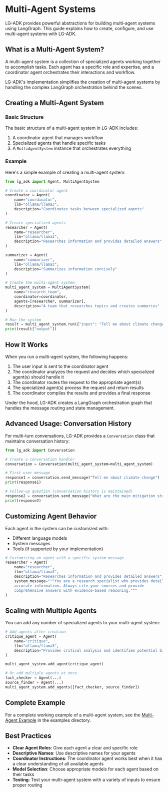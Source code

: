 # Multi-Agent Systems

LG-ADK provides powerful abstractions for building multi-agent systems using LangGraph. This guide explains how to create, configure, and use multi-agent systems with LG-ADK.

## What is a Multi-Agent System?

A multi-agent system is a collection of specialized agents working together to accomplish tasks. Each agent has a specific role and expertise, and a coordinator agent orchestrates their interactions and workflow.

LG-ADK's implementation simplifies the creation of multi-agent systems by handling the complex LangGraph orchestration behind the scenes.

## Creating a Multi-Agent System

### Basic Structure

The basic structure of a multi-agent system in LG-ADK includes:

1. A coordinator agent that manages workflow
2. Specialized agents that handle specific tasks
3. A `MultiAgentSystem` instance that orchestrates everything

### Example

Here's a simple example of creating a multi-agent system:

```python
from lg_adk import Agent, MultiAgentSystem

# Create a coordinator agent
coordinator = Agent(
    name="coordinator",
    llm="ollama/llama3",
    description="Coordinates tasks between specialized agents"
)

# Create specialized agents
researcher = Agent(
    name="researcher",
    llm="ollama/llama3",
    description="Researches information and provides detailed answers"
)

summarizer = Agent(
    name="summarizer",
    llm="ollama/llama3",
    description="Summarizes information concisely"
)

# Create the multi-agent system
multi_agent_system = MultiAgentSystem(
    name="research_team",
    coordinator=coordinator,
    agents=[researcher, summarizer],
    description="A team that researches topics and creates summaries"
)

# Run the system
result = multi_agent_system.run({"input": "Tell me about climate change"})
print(result["output"])
```

## How It Works

When you run a multi-agent system, the following happens:

1. The user input is sent to the coordinator agent
2. The coordinator analyzes the request and decides which specialized agent(s) should handle it
3. The coordinator routes the request to the appropriate agent(s)
4. The specialized agent(s) process the request and return results
5. The coordinator compiles the results and provides a final response

Under the hood, LG-ADK creates a LangGraph orchestration graph that handles the message routing and state management.

## Advanced Usage: Conversation History

For multi-turn conversations, LG-ADK provides a `Conversation` class that maintains conversation history:

```python
from lg_adk import Conversation

# Create a conversation handler
conversation = Conversation(multi_agent_system=multi_agent_system)

# First user message
response1 = conversation.send_message("Tell me about climate change")
print(response1)

# Follow-up question (conversation history is maintained)
response2 = conversation.send_message("What are the main mitigation strategies?")
print(response2)
```

## Customizing Agent Behavior

Each agent in the system can be customized with:

- Different language models
- System messages
- Tools (if supported by your implementation)

```python
# Customizing an agent with a specific system message
researcher = Agent(
    name="researcher",
    llm="ollama/llama3",
    description="Researches information and provides detailed answers",
    system_message="""You are a research specialist who provides detailed,
    accurate information. Always cite your sources and provide
    comprehensive answers with evidence-based reasoning."""
)
```

## Scaling with Multiple Agents

You can add any number of specialized agents to your multi-agent system:

```python
# Add agents after creation
critique_agent = Agent(
    name="critique",
    llm="ollama/llama3",
    description="Provides critical analysis and identifies potential biases"
)

multi_agent_system.add_agent(critique_agent)

# Or add multiple agents at once
fact_checker = Agent(...)
source_finder = Agent(...)
multi_agent_system.add_agents([fact_checker, source_finder])
```

## Complete Example

For a complete working example of a multi-agent system, see the [Multi-Agent Example](../examples/multi_agent_example.py) in the examples directory.

## Best Practices

- **Clear Agent Roles**: Give each agent a clear and specific role
- **Descriptive Names**: Use descriptive names for your agents
- **Coordinator Instructions**: The coordinator agent works best when it has a clear understanding of all available agents
- **Model Selection**: Choose appropriate models for each agent based on their tasks
- **Testing**: Test your multi-agent system with a variety of inputs to ensure proper routing
